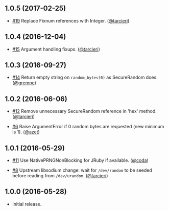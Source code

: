 ## 1.0.5 (2017-02-25)

* [#19](https://github.com/cryptosphere/sysrandom/pull/19)
  Replace Fixnum references with Integer.
  ([@tarcieri])

## 1.0.4 (2016-12-04)

* [#15](https://github.com/cryptosphere/sysrandom/pull/16)
  Argument handling fixups.
  ([@tarcieri])

## 1.0.3 (2016-09-27)

* [#14](https://github.com/cryptosphere/sysrandom/pull/14)
  Return empty string on `random_bytes(0)` as SecureRandom does.
  ([@grempe])

## 1.0.2 (2016-06-06)

* [#12](https://github.com/cryptosphere/sysrandom/pull/12)
  Remove unnecessary SecureRandom reference in 'hex' method.
  ([@tarcieri])

* [#6](https://github.com/cryptosphere/sysrandom/pull/6)
  Raise ArgumentError if 0 random bytes are requested (new minimum is 1).
  ([@azet])

## 1.0.1 (2016-05-29)

* [#11](https://github.com/cryptosphere/sysrandom/pull/11)
  Use NativePRNGNonBlocking for JRuby if available.
  ([@coda])

* [#8](https://github.com/cryptosphere/sysrandom/pull/8)
  Upstream libsodium change: wait for `/dev/random` to be seeded before reading from `/dev/urandom`.
  ([@tarcieri])


## 1.0.0 (2016-05-28)

* Initial release.


[@tarcieri]: https://github.com/tarcieri
[@coda]: https://github.com/coda
[@azet]: https://github.com/azet
[@grempe]: https://github.com/grempe
